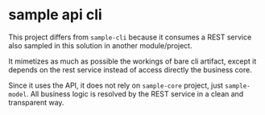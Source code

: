 # sample api cli

This project differs from `sample-cli` because it consumes a REST service also 
sampled in this solution in another module/project.

It mimetizes as much as possible the workings of bare cli artifact, except it
depends on the rest service instead of access directly the business core.

Since it uses the API, it does not rely on `sample-core` project, just
`sample-model`. All business logic is resolved by the REST service in a clean 
and transparent way.